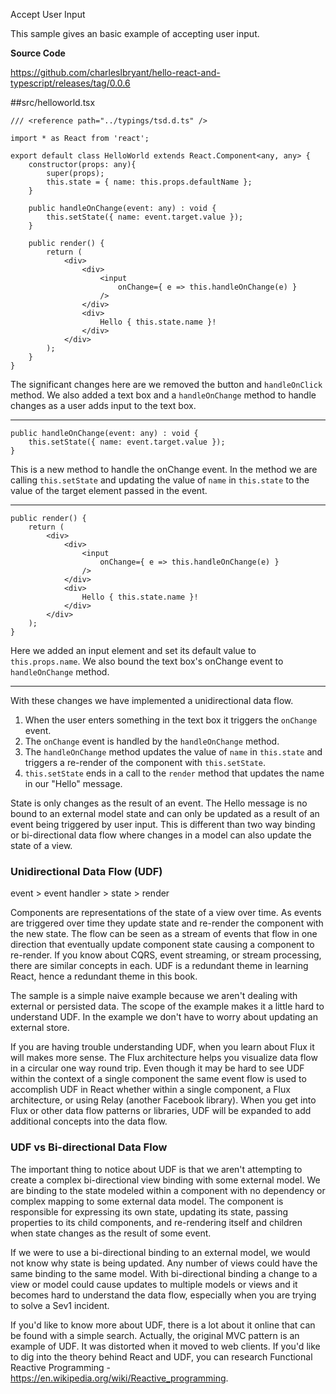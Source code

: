 Accept User Input

This sample gives an basic example of accepting user input.

**Source Code** 

https://github.com/charleslbryant/hello-react-and-typescript/releases/tag/0.0.6

##src/helloworld.tsx

```
/// <reference path="../typings/tsd.d.ts" />

import * as React from 'react';

export default class HelloWorld extends React.Component<any, any> {
    constructor(props: any){
        super(props);
        this.state = { name: this.props.defaultName };
    }
    
    public handleOnChange(event: any) : void {
        this.setState({ name: event.target.value });
    }

	public render() {
		return (
            <div>
                <div>
                    <input 
                        onChange={ e => this.handleOnChange(e) }
                    />
                </div>
                <div>
                    Hello { this.state.name }!
                </div>
            </div>
        );
	}
}

```

The significant changes here are we removed the button and `handleOnClick` method. We also added a text box and a `handleOnChange` method to handle changes as a user adds input to the text box.

----

```
public handleOnChange(event: any) : void {
    this.setState({ name: event.target.value });
}
```

This is a new method to handle the onChange event. In the method we are calling `this.setState` and updating the value of `name` in `this.state` to the value of the target element passed in the event.

---

```
public render() {
	return (
        <div>
            <div>
                <input 
                    onChange={ e => this.handleOnChange(e) }
                />
            </div>
            <div>
                Hello { this.state.name }!
            </div>
        </div>
    );
}
```

Here we added an input element and set its default value to `this.props.name`. We also bound the text box's onChange event to `handleOnChange` method.

---

With these changes we have implemented a unidirectional data flow. 

1. When the user enters something in the text box it triggers the `onChange` event. 
2. The `onChange` event is handled by the `handleOnChange` method.
3. The `handleOnChange` method updates the value of `name` in `this.state` and triggers a re-render of the component with `this.setState`.
4. `this.setState` ends in a call to the `render` method that updates the name in our "Hello" message. 
 
State is only changes as the result of an event. The Hello message is no bound to an external model state and can only be updated as a result of an event being triggered by user input. This is different than two way binding or bi-directional data flow where changes in a model can also update the state of a view.

### Unidirectional Data Flow (UDF)

event > event handler > state > render 

Components are representations of the state of a view over time. As events are triggered over time they update state and re-render the component with the new state. The flow can be seen as a stream of events that flow in one direction that eventually update component state causing a component to re-render. If you know about CQRS, event streaming, or stream processing, there are similar concepts in each. UDF is a redundant theme in learning React, hence a redundant theme in this book.

The sample is a simple naive example because we aren't dealing with external or persisted data. The scope of the example makes it a little hard to understand UDF. In the example we don't have to worry about updating an external store.

If you are having trouble understanding UDF, when you learn about Flux it will makes more sense. The Flux architecture helps you visualize data flow in a circular one way round trip. Even though it may be hard to see UDF within the context of a single component the same event flow is used to accomplish UDF in React whether within a single component, a Flux architecture, or using Relay (another Facebook library). When you get into Flux or other data flow patterns or libraries, UDF will be expanded to add additional concepts into the data flow.

### UDF vs Bi-directional Data Flow

The important thing to notice about UDF is that we aren't attempting to create a complex bi-directional view binding with some external model. We are binding to the state modeled within a component with no dependency or complex mapping to some external data model. The component is responsible for expressing its own state, updating its state, passing properties to its child components, and re-rendering itself and children when state changes as the result of some event.

If we were to use a bi-directional binding to an external model, we would not know why state is being updated. Any number of views could have the same binding to the same model. With bi-directional binding a change to a view or model could cause updates to multiple models or views and it becomes hard to understand the data flow, especially when you are trying to solve a Sev1 incident.

If you'd like to know more about UDF, there is a lot about it online that can be found with a simple search. Actually, the original MVC pattern is an example of UDF. It was distorted when it moved to web clients. If you'd like to dig into the theory behind React and UDF, you can  research Functional Reactive Programming - https://en.wikipedia.org/wiki/Reactive_programming.











